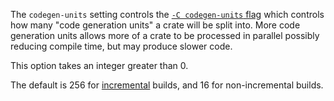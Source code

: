The `codegen-units` setting controls the [`-C codegen-units` flag](https://doc.rust-lang.org/rustc/codegen-options/index.html#codegen-units) which
controls how many "code generation units" a crate will be split into. More
code generation units allows more of a crate to be processed in parallel
possibly reducing compile time, but may produce slower code.

This option takes an integer greater than 0.

The default is 256 for [incremental](https://doc.rust-lang.org/cargo/reference/profiles.html#incremental) builds, and 16 for
non-incremental builds.